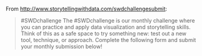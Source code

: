 From http://www.storytellingwithdata.com/swdchallengesubmit:

> #SWDchallenge 
> The #SWDchallenge is our monthly challenge where you can practice and apply data visualization and storytelling skills. Think of this as a safe space to try something new: test out a new tool, technique, or approach. Complete the following form and submit your monthly submission below!
